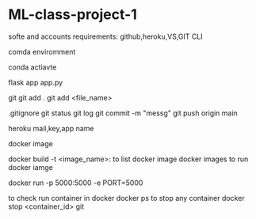 # ML-class-project-1

softe and accounts requirements:
github,heroku,VS,GIT CLI

comda enviromment

conda actiavte

flask app
app.py


git 
git add .
git add <file_name>

.gitignore
git status
git log
git commit -m "messg"
git push origin main


heroku mail,key,app name

docker image

docker build -t <image_name>:<tagname>
to list docker image
docker images
to run docker iamge

docker run -p 5000:5000 -e PORT=5000 <port id>

to check run container in docker
docker ps
to stop any container
docker stop <container_id>
git 
